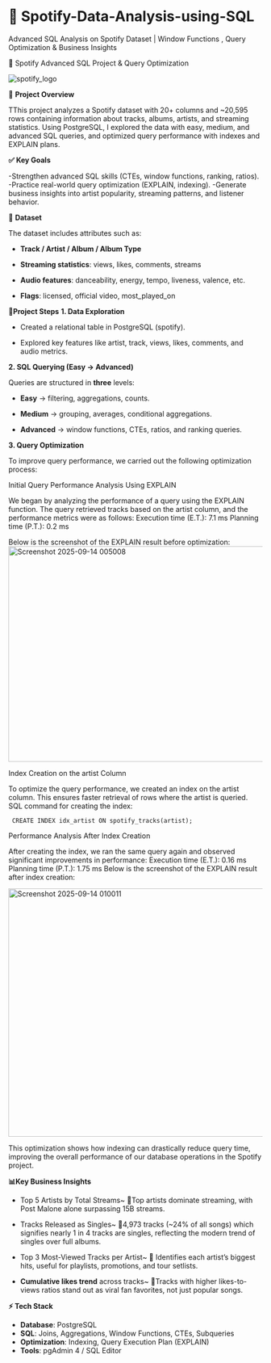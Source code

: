 # 🎵 Spotify-Data-Analysis-using-SQL
Advanced SQL Analysis on Spotify Dataset |  Window Functions , Query Optimization &amp; Business Insights


🎵 Spotify Advanced SQL Project & Query Optimization

![spotify_logo](https://github.com/user-attachments/assets/e5406e7b-d57b-4d3b-831e-f56963a55c60)


📌 **Project Overview**

TThis project analyzes a Spotify dataset with 20+ columns and ~20,595 rows containing information about tracks, albums, artists, and streaming statistics.
Using PostgreSQL, I explored the data with easy, medium, and advanced SQL queries, and optimized query performance with indexes and EXPLAIN plans.

**✅ Key Goals**

-Strengthen advanced SQL skills (CTEs, window functions, ranking, ratios).
-Practice real-world query optimization (EXPLAIN, indexing).
-Generate business insights into artist popularity, streaming patterns, and listener behavior.

📂 **Dataset**

The dataset includes attributes such as:

- **Track / Artist / Album / Album Type**

- **Streaming statistics**: views, likes, comments, streams

- **Audio features**: danceability, energy, tempo, liveness, valence, etc.

- **Flags**: licensed, official video, most_played_on

🚀**Project Steps**
**1. Data Exploration**

- Created a relational table in PostgreSQL (spotify).

- Explored key features like artist, track, views, likes, comments, and audio metrics.

**2. SQL Querying (Easy → Advanced)**

Queries are structured in **three** levels:

- **Easy** → filtering, aggregations, counts.

- **Medium** → grouping, averages, conditional aggregations.

- **Advanced** → window functions, CTEs, ratios, and ranking queries.

**3. Query Optimization**

To improve query performance, we carried out the following optimization process:

Initial Query Performance Analysis Using EXPLAIN

We began by analyzing the performance of a query using the EXPLAIN function.
The query retrieved tracks based on the artist column, and the performance metrics were as follows:
Execution time (E.T.): 7.1 ms
Planning time (P.T.): 0.2 ms

Below is the screenshot of the EXPLAIN result before optimization:
<img width="681" height="427" alt="Screenshot 2025-09-14 005008" src="https://github.com/user-attachments/assets/14a20a26-a068-4a8f-b851-632ee4ecd92a" />



Index Creation on the artist Column

To optimize the query performance, we created an index on the artist column. This ensures faster retrieval of rows where the artist is queried.
SQL command for creating the index:

``` CREATE INDEX idx_artist ON spotify_tracks(artist);```

Performance Analysis After Index Creation

After creating the index, we ran the same query again and observed significant improvements in performance:
Execution time (E.T.): 0.16 ms
Planning time (P.T.): 1.75 ms
Below is the screenshot of the EXPLAIN result after index creation:

<img width="725" height="492" alt="Screenshot 2025-09-14 010011" src="https://github.com/user-attachments/assets/f49c3b93-e686-4974-8db2-2b64ffb3a104" />

This optimization shows how indexing can drastically reduce query time, improving the overall performance of our database operations in the Spotify project.

**📊Key Business Insights**

- Top 5 Artists by Total Streams~
 🎯Top artists dominate streaming, with Post Malone alone surpassing 15B streams.

- Tracks Released as Singles~
🎯4,973 tracks (~24% of all songs) which signifies nearly 1 in 4 tracks are singles, reflecting the modern trend of singles over full albums.

- Top 3 Most-Viewed Tracks per Artist~
🎯  Identifies each artist’s biggest hits, useful for playlists, promotions, and tour setlists.

- **Cumulative likes trend** across tracks~
🎯Tracks with higher likes-to-views ratios stand out as viral fan favorites, not just popular songs.



**⚡ Tech Stack**

- **Database**: PostgreSQL
- **SQL**: Joins, Aggregations, Window Functions, CTEs, Subqueries
- **Optimization**: Indexing, Query Execution Plan (EXPLAIN)
- **Tools**: pgAdmin 4 / SQL Editor
 




